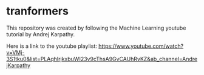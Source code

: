 # tranformers

This repository was created by following the Machine Learning youtube tutorial by Andrej Karpathy.

Here is a link to the youtube playlist: https://www.youtube.com/watch?v=VMj-3S1tku0&list=PLAqhIrjkxbuWI23v9cThsA9GvCAUhRvKZ&ab_channel=AndrejKarpathy
